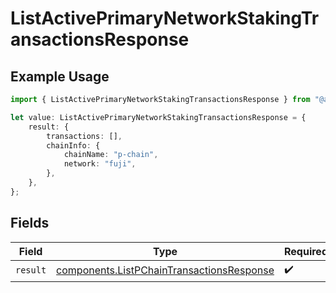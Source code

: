 # ListActivePrimaryNetworkStakingTransactionsResponse

## Example Usage

```typescript
import { ListActivePrimaryNetworkStakingTransactionsResponse } from "@avalabs/avalanche-sdk/models/operations";

let value: ListActivePrimaryNetworkStakingTransactionsResponse = {
    result: {
        transactions: [],
        chainInfo: {
            chainName: "p-chain",
            network: "fuji",
        },
    },
};
```

## Fields

| Field                                                                                                  | Type                                                                                                   | Required                                                                                               | Description                                                                                            |
| ------------------------------------------------------------------------------------------------------ | ------------------------------------------------------------------------------------------------------ | ------------------------------------------------------------------------------------------------------ | ------------------------------------------------------------------------------------------------------ |
| `result`                                                                                               | [components.ListPChainTransactionsResponse](../../models/components/listpchaintransactionsresponse.md) | :heavy_check_mark:                                                                                     | N/A                                                                                                    |